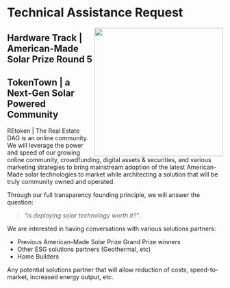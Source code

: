 # Technical Assistance Request
<img src="https://trello.com/1/cards/611c8059f5626f324810f083/attachments/615939a1eaa97511c9215ed3/download/logo_REtoken.DAO_2021-09-18T1800.png" width=300 align=right>

## Hardware Track | American-Made Solar Prize Round 5

## TokenTown | a Next-Gen Solar Powered Community
REtoken | The Real Estate DAO is an online community.  We will leverage the power and speed of our growing online community, crowdfunding, digital assets & securities, and various marketing strategies to bring mainstream adoption of the latest American-Made solar technologies to market while architecting a solution that will be truly community owned and operated.

Through our full transparency founding principle, we will answer the question:
> *"is deploying solar technology worth it?".*

We are interested in having conversations with various solutions partners:
* Previous American-Made Solar Prize Grand Prize winners
* Other ESG solutions partners (Geothermal, etc)
* Home Builders

Any potential solutions partner that will allow reduction of costs, speed-to-market, increased energy output, etc.
